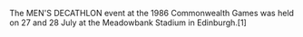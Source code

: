 The MEN'S DECATHLON event at the 1986 Commonwealth Games was held on 27 and 28 July at the Meadowbank Stadium in Edinburgh.[1]
